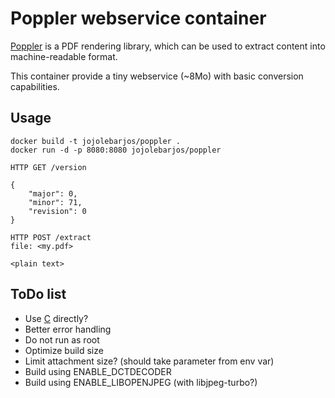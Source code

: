 
# Poppler webservice container

[Poppler](https://poppler.freedesktop.org/) is a PDF rendering library, which can be used to extract content into machine-readable format.

This container provide a tiny webservice (~8Mo) with basic conversion capabilities.


## Usage

```
docker build -t jojolebarjos/poppler .
docker run -d -p 8080:8080 jojolebarjos/poppler
```

```
HTTP GET /version

{
    "major": 0,
    "minor": 71,
    "revision": 0
}
```

```
HTTP POST /extract
file: <my.pdf>

<plain text>
```


## ToDo list

  * Use [C](https://blog.golang.org/c-go-cgo) directly?
  * Better error handling
  * Do not run as root
  * Optimize build size
  * Limit attachment size? (should take parameter from env var)
  * Build using ENABLE_DCTDECODER
  * Build using ENABLE_LIBOPENJPEG (with libjpeg-turbo?)
